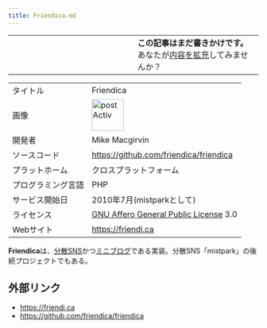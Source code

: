 ```yaml
---
title: Friendica.md
---
```

<div>

<table>
<colgroup>
<col style="width: 50%" />
<col style="width: 50%" />
</colgroup>
<tbody>
<tr class="odd">
<td></td>
<td><strong>この記事はまだ書きかけです。</strong>
<div>
あなたが<a href="https://ja.mstdn.wiki/Friendica&amp;action=edit" rel="nofollow">内容を拡充</a>してみませんか？
</div></td>
</tr>
</tbody>
</table>

|                    |                                                                                                                                                              |
|--------------------|--------------------------------------------------------------------------------------------------------------------------------------------------------------|
| タイトル           | Friendica                                                                                                                                                    |
| 画像               | [<img src="/images/1/1e/Friendica_Logo.png" width="64" height="64" alt="postActiv" />](/%E3%83%95%E3%82%A1%E3%82%A4%E3%83%AB:Friendica_Logo.png "postActiv") |
| 開発者             | Mike Macgirvin                                                                                                                                               |
| ソースコード       | <a href="https://github.com/friendica/friendica" rel="nofollow">https://github.com/friendica/friendica</a>                                                   |
| プラットホーム     | クロスプラットフォーム                                                                                                                                       |
| プログラミング言語 | PHP                                                                                                                                                          |
| サービス開始日     | 2010年7月(mistparkとして)                                                                                                                                    |
| ライセンス         | [GNU Affero General Public License](/GNU_Affero_General_Public_License "GNU Affero General Public License") 3.0                                              |
| Webサイト          | <a href="https://friendi.ca" rel="nofollow">https://friendi.ca</a>                                                                                           |

  

**Friendica**は、[分散SNS](/%E5%88%86%E6%95%A3SNS "分散SNS")かつ[ミニブログ](/%E3%83%9F%E3%83%8B%E3%83%96%E3%83%AD%E3%82%B0 "ミニブログ")である実装。分散SNS「mistpark」の後続プロジェクトでもある。

## 外部リンク

-   <a href="https://friendi.ca" rel="nofollow">https://friendi.ca</a>
-   <a href="https://github.com/friendica/friendica" rel="nofollow">https://github.com/friendica/friendica</a>

</div>

